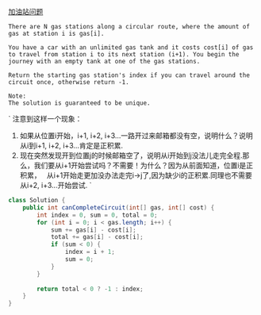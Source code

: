 [加油站问题](https://leetcode.com/problems/gas-station/description/)

```
There are N gas stations along a circular route, where the amount of gas at station i is gas[i].

You have a car with an unlimited gas tank and it costs cost[i] of gas to travel from station i to its next station (i+1). You begin the journey with an empty tank at one of the gas stations.

Return the starting gas station's index if you can travel around the circuit once, otherwise return -1.

Note:
The solution is guaranteed to be unique.
```
`
注意到这样一个现象：
1. 如果从位置i开始，i+1, i+2, i+3...一路开过来邮箱都没有空，说明什么？说明从i到i+1, i+2, i+3...肯定是正积累.
2. 现在突然发现开到位置j的时候邮箱空了，说明从i开始到j没法儿走完全程.那么，我们要从i+1开始尝试吗？不需要！为什么？因为从前面知道，位置i是正积累，
   从i+1开始走更加没办法走完i->j了,因为缺少i的正积累.同理也不需要从i+2, i+3...开始尝试.
`


```java
class Solution {
    public int canCompleteCircuit(int[] gas, int[] cost) {
        int index = 0, sum = 0, total = 0;
        for (int i = 0; i < gas.length; i++) {
            sum += gas[i] - cost[i];
            total += gas[i] - cost[i];
            if (sum < 0) {
                index = i + 1;
                sum = 0;
            }
        }
        
        return total < 0 ? -1 : index;
    }
}
````
